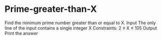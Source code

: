 # Prime-greater-than-X
Find the minimum prime number greater than or equal to X. Input The only line of the input contains a single integer X  Constraints: 2 ≤ X ≤ 105 Output Print the answer
